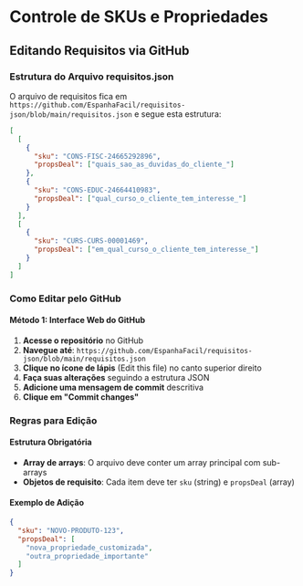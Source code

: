 # Controle de SKUs e Propriedades

## Editando Requisitos via GitHub

### Estrutura do Arquivo requisitos.json

O arquivo de requisitos fica em `https://github.com/EspanhaFacil/requisitos-json/blob/main/requisitos.json` e segue esta estrutura:

```json
[
  [
    {
      "sku": "CONS-FISC-24665292896",
      "propsDeal": ["quais_sao_as_duvidas_do_cliente_"]
    },
    {
      "sku": "CONS-EDUC-24664410983", 
      "propsDeal": ["qual_curso_o_cliente_tem_interesse_"]
    }
  ],
  [
    {
      "sku": "CURS-CURS-00001469",
      "propsDeal": ["em_qual_curso_o_cliente_tem_interesse_"]
    }
  ]
]
```

### Como Editar pelo GitHub

#### Método 1: Interface Web do GitHub

1. **Acesse o repositório** no GitHub
2. **Navegue até**: `https://github.com/EspanhaFacil/requisitos-json/blob/main/requisitos.json`
3. **Clique no ícone de lápis** (Edit this file) no canto superior direito
4. **Faça suas alterações** seguindo a estrutura JSON
5. **Adicione uma mensagem de commit** descritiva
6. **Clique em "Commit changes"**

### Regras para Edição

#### Estrutura Obrigatória
- **Array de arrays**: O arquivo deve conter um array principal com sub-arrays
- **Objetos de requisito**: Cada item deve ter `sku` (string) e `propsDeal` (array)

#### Exemplo de Adição
```json
{
  "sku": "NOVO-PRODUTO-123",
  "propsDeal": [
    "nova_propriedade_customizada",
    "outra_propriedade_importante"
  ]
}
```
